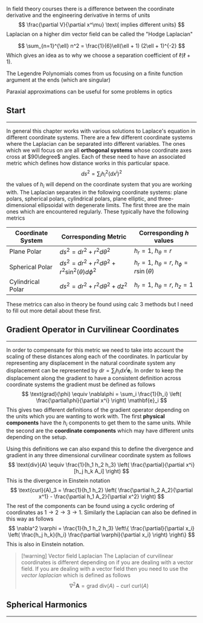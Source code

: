 In field theory courses there is a difference between the coordinate derivative and the engineering derivative in terms of units
$$
\frac{\partial V}{\partial x^\mu} \text{ implies different units}
$$
Laplacian on a higher dim vector field can be called the "Hodge Laplacian"

$$
\sum_{n=1}^{\ell} n^2 = 
	\frac{1}{6}\ell(\ell + 1) (2\ell + 1)^{-2}
$$
Which gives an idea as to why we choose a separation coefficient of $\ell(\ell+1)$.

The Legendre Polynomials comes from us focusing on a finite function argument at the ends (which are singular)

Paraxial approximations can be useful for some problems in optics

## Start
---
In general this chapter works with various solutions to Laplace's equation in different coordinate systems. There are a few different coordinate systems where the Laplacian can be separated into different variables. The ones which we will focus on are all **orthogonal systems** whose coordinate axes cross at $90\degree$ angles. Each of these need to have an associated metric which defines how distance works in this particular space. 
$$
ds^2 = \sum_i h_i^2 (dx^i)^2
$$
the values of $h_i$ will depend on the coordinate system that you are working with. The Laplacian separates in the following coordinate systems: plane polars, spherical polars, cylindrical polars, plane elliptic, and three-dimensional ellipsoidal with degenerate limits. The first three are the main ones which are encountered regularly. These typically have the following metrics

| Coordinate System | Corresponding Metric                                       | Corresponding $h$ values                            |
| ----------------- | ---------------------------------------------------------- | --------------------------------------------------- |
| Plane Polar       | $ds^2 = dr^2 + r^2d\theta^2$                               | $h_r=1$, $h_\theta=r$                               |
| Spherical Polar   | $ds^2 = dr^2 + r^2 d\theta^2 + r^2 \sin^2(\theta) d\phi^2$ | $h_r = 1$, $h_\theta = r$, $h_\phi = r\sin(\theta)$ |
| Cylindrical Polar | $ds^2 = dr^2 + r^2 d\theta^2 + dz^2$                       | $h_r = 1$, $h_\theta = r$, $h_z=1$                  |
These metrics can also in theory be found using calc 3 methods but I need to fill out more detail about these first.

## Gradient Operator in Curvilinear Coordinates
---
In order to compensate for this metric we need to take into account the scaling of these distances along each of the coordinates. In particular by representing any displacement in the natural coordinate system any displacement can be represented by $dr = \sum_i h_i dx^i \mathbf{e}_i$. In order to keep the displacement along the gradient to have a consistent definition across coordinate systems the gradient must be defined as follows
$$
\text{grad}(\phi) \equiv
	\nabla\phi = \sum_i \frac{1}{h_i} \left(
		\frac{\partial\phi}{\partial x^i}
	\right) \mathbf{e}_i
$$
This gives two different definitions of the gradient operator depending on the units which you are wanting to work with. The first **physical components** have the $h_i$ components to get them to the same units. While the second are the **coordinate components** which may have different units depending on the setup. 

Using this definitions we can also expand this to define the divergence and gradient in any three dimensional curvilinear coordinate system as follows
$$
\text{div}(A) \equiv \frac{1}{h_1 h_2 h_3} \left(
	\frac{\partial}{\partial x^i}[h_j h_k A_i]
\right)
$$
This is the divergence in Einstein notation
$$
\text{curl}(A)_3 = \frac{1}{h_1 h_2} \left(
	\frac{\partial h_2 A_2}{\partial x^1} - 
	\frac{\partial h_1 A_2}{\partial x^2}
\right)
$$
The rest of the components can be found using a cyclic ordering of coordinates as $1 \rightarrow 2 \rightarrow 3 \rightarrow 1$. Similarly the Laplacian can also be defined in this way as follows
$$
\nabla^2 \varphi = \frac{1}{h_1 h_2 h_3} \left\{
	\frac{\partial}{\partial x_i} \left(
		\frac{h_j h_k}{h_i} \frac{\partial \varphi}{\partial x_i}
	\right)
\right\}
$$
This is also in Einstein notation.
>[!warning] Vector field Laplacian
>The Laplacian of curvilinear coordinates is different depending on if you are dealing with a vector field. If you are dealing with a vector field then you need to use the *vector laplacian* which is defined as follows
>$$\nabla^2 \mathbf{A} = \text{grad div}(A) - \text{curl curl}(A)$$

## Spherical Harmonics
---
